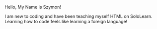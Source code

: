 Hello, My Name is Szymon!

I am new to coding and have been teaching myself HTML on SoloLearn.
Learning how to code feels like learning a foreign language!
